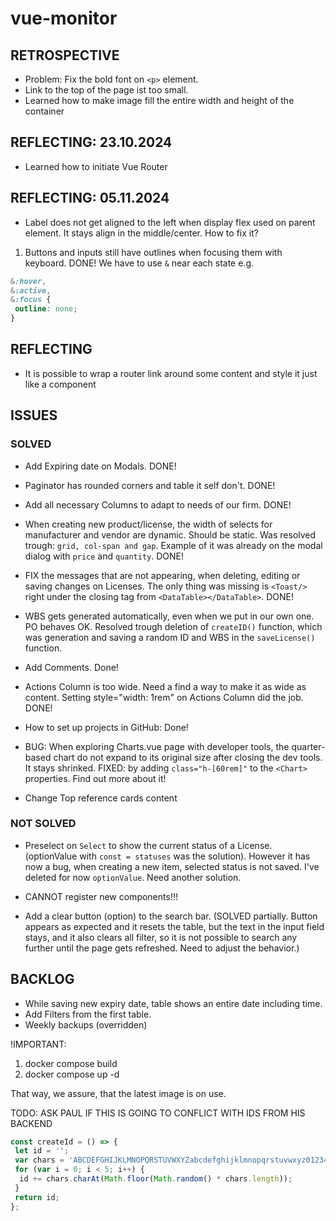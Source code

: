 # vue-monitor

## RETROSPECTIVE

- Problem: Fix the bold font on `<p>` element.
- Link to the top of the page ist too small.
- Learned how to make image fill the entire width and height of the container

## REFLECTING: 23.10.2024

- Learned how to initiate Vue Router

## REFLECTING: 05.11.2024

- Label does not get aligned to the left when display flex used on parent element. It stays align in the middle/center. How to fix it?

1. Buttons and inputs still have outlines when focusing them with keyboard. DONE! We have to use `&` near each state e.g.

```css
&:hover,
&:active,
&:focus {
 outline: none;
}
```

## REFLECTING

- It is possible to wrap a router link around some content and style it just like a component

## ISSUES

### SOLVED

- Add Expiring date on Modals. DONE!

- Paginator has rounded corners and table it self don't. DONE!

- Add all necessary Columns to adapt to needs of our firm. DONE!

- When creating new product/license, the width of selects for manufacturer and vendor are dynamic. Should be static. Was resolved trough: `grid, col-span and gap`. Example of it was already on the modal dialog with `price` and `quantity`. DONE!

- FIX the messages that are not appearing, when deleting, editing or saving changes on Licenses. The only thing was missing is `<Toast/>` right under the closing tag from `<DataTable></DataTable>`. DONE!

- WBS gets generated automatically, even when we put in our own one. PO behaves OK. Resolved trough deletion of `createID()` function, which was generation and saving a random ID and WBS in the `saveLicense()` function.

- Add Comments. Done!

- Actions Column is too wide. Need a find a way to make it as wide as content. Setting style="width: 1rem" on Actions Column did the job. DONE!

- How to set up projects in GitHub: Done!

- BUG: When exploring Charts.vue page with developer tools, the quarter-based chart do not expand to its original size after closing the dev tools. It stays shrinked. FIXED: by adding `class="h-[60rem]"` to the `<Chart>` properties. Find out more about it!

- Change Top reference cards content

### NOT SOLVED

- Preselect on `Select` to show the current status of a License. (optionValue with `const = statuses` was the solution). However it has now a bug, when creating a new item, selected status is not saved. I've deleted for now `optionValue`. Need another solution.

- CANNOT register new components!!!

- Add a clear button (option) to the search bar. (SOLVED partially. Button appears as expected and it resets the table, but the text in the input field stays, and it also clears all filter, so it is not possible to search any further until the page gets refreshed. Need to adjust the behavior.)

## BACKLOG

- While saving new expiry date, table shows an entire date including time.
- Add Filters from the first table.
- Weekly backups (overridden)

!IMPORTANT:

1. docker compose build
2. docker compose up -d

That way, we assure, that the latest image is on use.

TODO: ASK PAUL IF THIS IS GOING TO CONFLICT WITH IDS FROM HIS BACKEND

``` TypeScript
const createId = () => {
 let id = '';
 var chars = 'ABCDEFGHIJKLMNOPQRSTUVWXYZabcdefghijklmnopqrstuvwxyz0123456789';
 for (var i = 0; i < 5; i++) {
  id += chars.charAt(Math.floor(Math.random() * chars.length));
 }
 return id;
};
```
